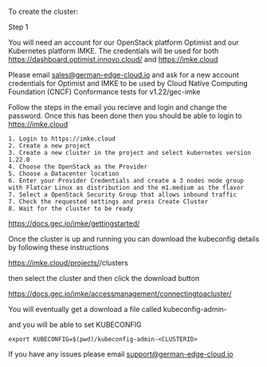 To create the cluster:

Step 1

You will need an account for our OpenStack platform Optimist and our Kubernetes platform IMKE. The credentials will be used for both
https://dashboard.optimist.innovo.cloud/
and
https://imke.cloud

Please email sales@german-edge-cloud.io and ask for a new account credentials for Optimist and IMKE to be used by Cloud Native Computing Foundation (CNCF) Conformance tests for v1.22/gec-imke

Follow the steps in the email you recieve and login and change the password. Once this has been done then you should be able to login to https://imke.cloud


```
1. Login to https://imke.cloud
2. Create a new project
3. Create a new cluster in the project and select kubernetes version 1.22.0
4. Choose the OpenStack as the Provider
5. Choose a Datacenter location
6. Enter your Provider Credentials and create a 3 nodes node group with Flatcar Linux as distribution and the m1.medium as the flavor
7. Select a OpenStack Security Group that allows inbound traffic
7. Check the requested settings and press Create Cluster
8. Wait for the cluster to be ready

```
https://docs.gec.io/imke/gettingstarted/

Once the cluster is up and running you can download the kubeconfig details by following these instructions

https://imke.cloud/projects/<project id>/clusters

then select the cluster and then click the download button

https://docs.gec.io/imke/accessmanagement/connectingtoacluster/

You will eventually get a download a file called kubeconfig-admin-<CLUSTERID>

and you will be able to set KUBECONFIG

```
export KUBECONFIG=$(pwd)/kubeconfig-admin-<CLUSTERID>
```

If you have any issues please email support@german-edge-cloud.io

